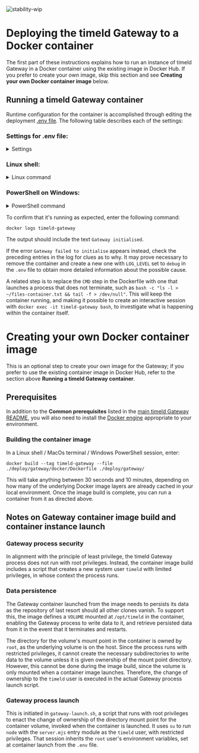 ![stability-wip](https://img.shields.io/badge/stability-work_in_progress-lightgrey.svg)

# Deploying the timeld Gateway to a Docker container
The first part of these instructions explains how to run an instance of timeld Gateway in a Docker container using the existing image in Docker Hub.  If you prefer to create your own image, skip this section and see **Creating your own Docker container image** below.

## Running a timeld Gateway container

Runtime configuration for the container is accomplished through editing the deployment [.env file](../.env).  The following table describes each of the settings:

### Settings for .env file:
<details>
<summary>Settings</summary>

|Setting|Default Value|Description|
|-------|-------------|-----------|
|TIMELD_GATEWAY_GATEWAY|N/A|The Fully Qualified Domain Name (FQDN) for the Gateway, used by the timeld CLI|
TIMELD_GATEWAY_GENESIS|true|Indicates whether the Gateway is the first in a multi-node cluster|
TIMELD_GATEWAY_DATA_PATH|/opt/timeld/data|File system location for timeld data on the Gateway|
TIMELD_GATEWAY_AUTH__KEY|N/A|Gateway's authorisation key `≪appid≫.≪keyid≫:≪secret≫`; see below|
TIMELD_GATEWAY_SMTP__HOST|N/A|Email provider's SMTP server|
TIMELD_GATEWAY_SMTP__FROM|N/A|From email address for verification emails sent for new client registration|
TIMELD_GATEWAY_SMTP__AUTH__USER|N/A|User name for account with email provider|
TIMELD_GATEWAY_SMTP__AUTH__PASS|N/A|Password for account with email provider|
TIMELD_GATEWAY_ADDRESS__PORT|8080|TCP port used for inbound Gateway API requests|
TIMELD_GATEWAY_ADDRESS__HOST|0.0.0.0|IP addresses the Gateway listens on (IPv6 not supported on Docker in Windows)|
LOG_LEVEL|info|Logging level for troubleshooting purposes|

TIMELD_GATEWAY_AUTH__KEY must take the form `≪appid≫.≪keyid≫:≪secret≫`, where:
- `appid` is some application identifier (e.g. `timeld`)
- `keyid` is the key identifier (at least 5 characters), used for logging (e.g. `rootkey`)
- `secret` is the secret key material (minimum 20 characters, e.g. `123456789abcdefghijk`)

**NB** there is a "`.`" between the `appid` and the `keyid`, but a "`:`" (*colon*) between the `keyid` and the `secret`.

</details>

### Linux shell:
<details>
<summary>Linux command</summary>

```bash
docker run --detach \
--publish 8080:8080 \
--name timeld-gateway \
--hostname timeld-gateway \
--network timeld \
--network alias `≪Gateway FQDN≫` \
--volume timeld:/opt/timeld \
--workdir /opt/timeld \
--env-file ./deploy/gateway/.env \
mldio/timeld-gateway
```

</details>

### PowerShell on Windows:
<details>
<summary>PowerShell command</summary>

```bash
docker run --detach `
--publish 8080:8080 `
--name timeld-gateway `
--hostname timeld-gateway `
--network timeld `
--network-alias ≪Gateway FQDN≫ `
--volume timeld:/opt/timeld `
--workdir /opt/timeld `
--env-file ./deploy/gateway/.env `
mldio/timeld-gateway
```
</details>

To confirm that it's running as expected, enter the following command:

`docker logs timeld-gateway`

The output should include the text `Gateway initialised`.

If the error `Gateway failed to initialise` appears instead, check the preceding entries in the log for clues as to why.  It may prove necessary to remove the container and create a new one with `LOG_LEVEL` set to `debug` in the `.env` file to obtain more detailed information about the possible cause.

A related step is to replace the `CMD` step in the Dockerfile with one that launches a process that does not terminate, such as `bash -c "ls -l > ~/files-container.txt && tail -f > /dev/null"`.  This will keep the container running, and making it possible to create an interactive session with `docker exec -it timeld-gateway bash`, to investigate what is happening within the container itself.

# Creating your own Docker container image
This is an optional step to create your own image for the Gateway; if you prefer to use the existing container image in Docker Hub, refer to the section above **Running a timeld Gateway container**.

## Prerequisites

In addition to the **Common prerequisites** listed in the [main timeld Gateway README](../../README.md), you will also need to install the [Docker engine](https://docs.docker.com/engine/install/) appropriate to your environment.

### Building the container image

In a Linux shell / MacOs terminal / Windows PowerShell session, enter:

```docker build --tag timeld-gateway --file ./deploy/gateway/docker/Dockerfile ./deploy/gateway/```

This will take anything between 30 seconds and 10 minutes, depending on how many of the underlying Docker image layers are already cached in your local environment.  Once the image build is complete, you can run a container from it as directed above.

## Notes on Gateway container image build and container instance launch
### Gateway process security
In alignment with the principle of least privilege, the timeld Gateway process does not run with root privileges.  Instead, the container image build includes a script that creates a new system user `timeld` with limited privileges, in whose context the process runs.

### Data persistence
The Gateway container launched from the image needs to persists its data as the repository of last resort should all other clones vanish.  To support this, the image defines a `VOLUME` mounted at `/opt/timeld` in the container, enabling the Gateway process to write data to it, and retrieve persisted data from it in the event that it terminates and restarts.

The directory for the volume's mount point in the container is owned by `root`, as the underlying volume is on the host.  Since the process runs with restricted privileges, it cannot create the necessary subdirectories to write data to the volume unless it is given ownership of the mount point directory.  However, this cannot be done during the image build, since the volume is only mounted when a container image launches.  Therefore, the change of ownership to the `timeld` user is executed in the actual Gateway process launch script.

### Gateway process launch
This is initiated in `gateway-launch.sh`, a script that runs with root privileges to enact the change of ownership of the directory mount point for the container volume, invoked when the container is launched.  It uses `su` to run `node` with the `server.mjs` entry module as the `timeld` user, with restricted privileges.  That session inherits the `root` user's environment variables, set at container launch from the `.env` file.